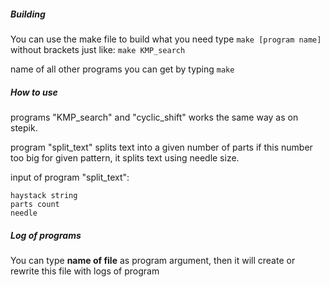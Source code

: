 ##### Building
You can use the make file to build what you need
type `make [program name]` without brackets
just like: `make KMP_search`

name of all other programs you can get by typing `make`


##### How to use
programs "KMP_search" and "cyclic_shift"
works the same way as on stepik.

program "split_text" splits text into a given number of parts
if this number too big for given pattern,
it splits text using needle size.     

input of program "split_text":
```
haystack string
parts count
needle
```


##### Log of programs
You can type **name of file** as program argument,
then it will create or rewrite this file
with logs of program
